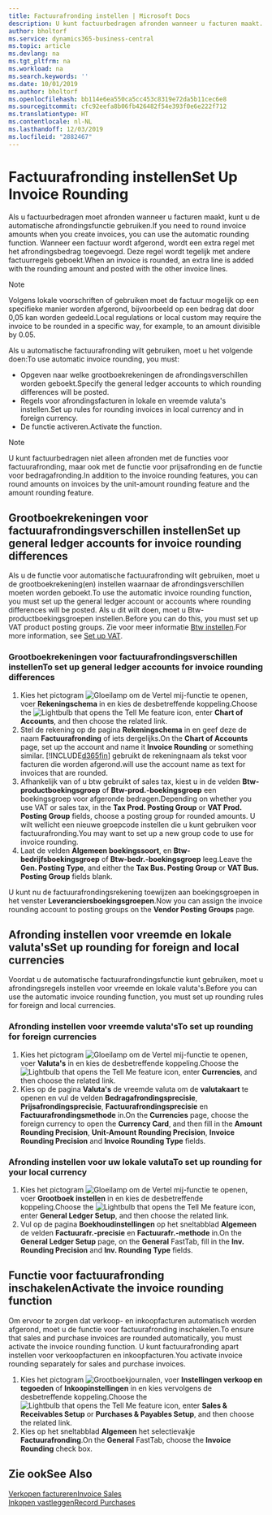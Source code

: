 ```yaml
---
title: Factuurafronding instellen | Microsoft Docs
description: U kunt factuurbedragen afronden wanneer u facturen maakt. Volgens lokale voorschriften of gebruiken moet de factuur mogelijk op een specifieke manier worden afgerond, bijvoorbeeld op een bedrag dat door 0,05 kan worden gedeeld.
author: bholtorf
ms.service: dynamics365-business-central
ms.topic: article
ms.devlang: na
ms.tgt_pltfrm: na
ms.workload: na
ms.search.keywords: ''
ms.date: 10/01/2019
ms.author: bholtorf
ms.openlocfilehash: bb114e6ea550ca5cc453c8319e72da5b11cec6e8
ms.sourcegitcommit: cfc92eefa8b06fb426482f54e393f0e6e222f712
ms.translationtype: HT
ms.contentlocale: nl-NL
ms.lasthandoff: 12/03/2019
ms.locfileid: "2882467"
---
```

# <a name="set-up-invoice-rounding"></a><span data-ttu-id="965fb-104">Factuurafronding instellen</span><span class="sxs-lookup"><span data-stu-id="965fb-104">Set Up Invoice Rounding</span></span>
<span data-ttu-id="965fb-105">Als u factuurbedragen moet afronden wanneer u facturen maakt, kunt u de automatische afrondingsfunctie gebruiken.</span><span class="sxs-lookup"><span data-stu-id="965fb-105">If you need to round invoice amounts when you create invoices, you can use the automatic rounding function.</span></span> <span data-ttu-id="965fb-106">Wanneer een factuur wordt afgerond, wordt een extra regel met het afrondingsbedrag toegevoegd. Deze regel wordt tegelijk met andere factuurregels geboekt.</span><span class="sxs-lookup"><span data-stu-id="965fb-106">When an invoice is rounded, an extra line is added with the rounding amount and posted with the other invoice lines.</span></span>

> [!NOTE]  
>  <span data-ttu-id="965fb-107">Volgens lokale voorschriften of gebruiken moet de factuur mogelijk op een specifieke manier worden afgerond, bijvoorbeeld op een bedrag dat door 0,05 kan worden gedeeld.</span><span class="sxs-lookup"><span data-stu-id="965fb-107">Local regulations or local custom may require the invoice to be rounded in a specific way, for example, to an amount divisible by 0.05.</span></span>  

<span data-ttu-id="965fb-108">Als u automatische factuurafronding wilt gebruiken, moet u het volgende doen:</span><span class="sxs-lookup"><span data-stu-id="965fb-108">To use automatic invoice rounding, you must:</span></span>  

* <span data-ttu-id="965fb-109">Opgeven naar welke grootboekrekeningen de afrondingsverschillen worden geboekt.</span><span class="sxs-lookup"><span data-stu-id="965fb-109">Specify the general ledger accounts to which rounding differences will be posted.</span></span>  
* <span data-ttu-id="965fb-110">Regels voor afrondingsfacturen in lokale en vreemde valuta's instellen.</span><span class="sxs-lookup"><span data-stu-id="965fb-110">Set up rules for rounding invoices in local currency and in foreign currency.</span></span>  
* <span data-ttu-id="965fb-111">De functie activeren.</span><span class="sxs-lookup"><span data-stu-id="965fb-111">Activate the function.</span></span>  

> [!NOTE]  
>  <span data-ttu-id="965fb-112">U kunt factuurbedragen niet alleen afronden met de functies voor factuurafronding, maar ook met de functie voor prijsafronding en de functie voor bedragafronding.</span><span class="sxs-lookup"><span data-stu-id="965fb-112">In addition to the invoice rounding features, you can round amounts on invoices by the unit-amount rounding feature and the amount rounding feature.</span></span>  

## <a name="set-up-general-ledger-accounts-for-invoice-rounding-differences"></a><span data-ttu-id="965fb-113">Grootboekrekeningen voor factuurafrondingsverschillen instellen</span><span class="sxs-lookup"><span data-stu-id="965fb-113">Set up general ledger accounts for invoice rounding differences</span></span>
<span data-ttu-id="965fb-114">Als u de functie voor automatische factuurafronding wilt gebruiken, moet u de grootboekrekening(en) instellen waarnaar de afrondingsverschillen moeten worden geboekt.</span><span class="sxs-lookup"><span data-stu-id="965fb-114">To use the automatic invoice rounding function, you must set up the general ledger account or accounts where rounding differences will be posted.</span></span> <span data-ttu-id="965fb-115">Als u dit wilt doen, moet u Btw-productboekingsgroepen instellen.</span><span class="sxs-lookup"><span data-stu-id="965fb-115">Before you can do this, you must set up VAT product posting groups.</span></span> <span data-ttu-id="965fb-116">Zie voor meer informatie [Btw instellen](finance-setup-vat.md).</span><span class="sxs-lookup"><span data-stu-id="965fb-116">For more information, see [Set up VAT](finance-setup-vat.md).</span></span>  

### <a name="to-set-up-general-ledger-accounts-for-invoice-rounding-differences"></a><span data-ttu-id="965fb-117">Grootboekrekeningen voor factuurafrondingsverschillen instellen</span><span class="sxs-lookup"><span data-stu-id="965fb-117">To set up general ledger accounts for invoice rounding differences</span></span>  
1. <span data-ttu-id="965fb-118">Kies het pictogram ![Gloeilamp om de Vertel mij-functie te openen](media/ui-search/search_small.png "Vertel me wat u wilt doen"), voer **Rekeningschema** in en kies de desbetreffende koppeling.</span><span class="sxs-lookup"><span data-stu-id="965fb-118">Choose the ![Lightbulb that opens the Tell Me feature](media/ui-search/search_small.png "Tell me what you want to do") icon, enter **Chart of Accounts**, and then choose the related link.</span></span>  
2. <span data-ttu-id="965fb-119">Stel de rekening op de pagina **Rekeningschema** in en geef deze de naam **Factuurafronding** of iets dergelijks.</span><span class="sxs-lookup"><span data-stu-id="965fb-119">On the **Chart of Accounts** page, set up the account and name it **Invoice Rounding** or something similar.</span></span> [!INCLUDE[d365fin](includes/d365fin_md.md)] <span data-ttu-id="965fb-120">gebruikt de rekeningnaam als tekst voor facturen die worden afgerond.</span><span class="sxs-lookup"><span data-stu-id="965fb-120">will use the account name as text for invoices that are rounded.</span></span>  
3. <span data-ttu-id="965fb-121">Afhankelijk van of u btw gebruikt of sales tax, kiest u in de velden **Btw-productboekingsgroep** of **Btw-prod.-boekingsgroep** een boekingsgroep voor afgeronde bedragen.</span><span class="sxs-lookup"><span data-stu-id="965fb-121">Depending on whether you use VAT or sales tax, in the **Tax Prod. Posting Group** or **VAT Prod. Posting Group** fields, choose a posting group for rounded amounts.</span></span> <span data-ttu-id="965fb-122">U wilt wellicht een nieuwe groepcode instellen die u kunt gebruiken voor factuurafronding.</span><span class="sxs-lookup"><span data-stu-id="965fb-122">You may want to set up a new group code to use for invoice rounding.</span></span>
4. <span data-ttu-id="965fb-123">Laat de velden **Algemeen boekingssoort**, en **Btw-bedrijfsboekingsgroep** of **Btw-bedr.-boekingsgroep** leeg.</span><span class="sxs-lookup"><span data-stu-id="965fb-123">Leave the **Gen. Posting Type**, and either the **Tax Bus. Posting Group** or **VAT Bus. Posting Group** fields blank.</span></span> <!-- Why do we say to leave these blank, when there are a lot of other fields we also leave blank but don't mention? -->  

<span data-ttu-id="965fb-124">U kunt nu de factuurafrondingsrekening toewijzen aan boekingsgroepen in het venster **Leveranciersboekingsgroepen**.</span><span class="sxs-lookup"><span data-stu-id="965fb-124">Now you can assign the invoice rounding account to posting groups on the **Vendor Posting Groups** page.</span></span>  <!-- Why only the vendor posting groups? -->

## <a name="set-up-rounding-for-foreign-and-local-currencies"></a><span data-ttu-id="965fb-125">Afronding instellen voor vreemde en lokale valuta's</span><span class="sxs-lookup"><span data-stu-id="965fb-125">Set up rounding for foreign and local currencies</span></span>
<span data-ttu-id="965fb-126">Voordat u de automatische factuurafrondingsfunctie kunt gebruiken, moet u afrondingsregels instellen voor vreemde en lokale valuta's.</span><span class="sxs-lookup"><span data-stu-id="965fb-126">Before you can use the automatic invoice rounding function, you must set up rounding rules for foreign and local currencies.</span></span>

### <a name="to-set-up-rounding-for-foreign-currencies"></a><span data-ttu-id="965fb-127">Afronding instellen voor vreemde valuta's</span><span class="sxs-lookup"><span data-stu-id="965fb-127">To set up rounding for foreign currencies</span></span>  
1. <span data-ttu-id="965fb-128">Kies het pictogram ![Gloeilamp om de Vertel mij-functie te openen](media/ui-search/search_small.png "Vertel me wat u wilt doen"), voer **Valuta's** in en kies de desbetreffende koppeling.</span><span class="sxs-lookup"><span data-stu-id="965fb-128">Choose the ![Lightbulb that opens the Tell Me feature](media/ui-search/search_small.png "Tell me what you want to do") icon, enter **Currencies**, and then choose the related link.</span></span>  
2. <span data-ttu-id="965fb-129">Kies op de pagina **Valuta's** de vreemde valuta om de **valutakaart** te openen en vul de velden **Bedragafrondingsprecisie**, **Prijsafrondingsprecisie**, **Factuurafrondingsprecisie** en **Factuurafrondingsmethode** in.</span><span class="sxs-lookup"><span data-stu-id="965fb-129">On the **Currencies** page, choose the foreign currency to open the **Currency Card**, and then fill in the **Amount Rounding Precision**, **Unit-Amount Rounding Precision**, **Invoice Rounding Precision** and **Invoice Rounding Type** fields.</span></span>

### <a name="to-set-up-rounding-for-your-local-currency"></a><span data-ttu-id="965fb-130">Afronding instellen voor uw lokale valuta</span><span class="sxs-lookup"><span data-stu-id="965fb-130">To set up rounding for your local currency</span></span>
1. <span data-ttu-id="965fb-131">Kies het pictogram ![Gloeilamp om de Vertel mij-functie te openen](media/ui-search/search_small.png "Vertel me wat u wilt doen"), voer **Grootboek instellen** in en kies de desbetreffende koppeling.</span><span class="sxs-lookup"><span data-stu-id="965fb-131">Choose the ![Lightbulb that opens the Tell Me feature](media/ui-search/search_small.png "Tell me what you want to do") icon, enter **General Ledger Setup**, and then choose the related link.</span></span>  
2. <span data-ttu-id="965fb-132">Vul op de pagina **Boekhoudinstellingen** op het sneltabblad **Algemeen** de velden **Factuurafr.-precisie** en **Factuurafr.-methode** in.</span><span class="sxs-lookup"><span data-stu-id="965fb-132">On the **General Ledger Setup** page, on the **General** FastTab, fill in the **Inv. Rounding Precision** and **Inv. Rounding Type** fields.</span></span>  

## <a name="activate-the-invoice-rounding-function"></a><span data-ttu-id="965fb-133">Functie voor factuurafronding inschakelen</span><span class="sxs-lookup"><span data-stu-id="965fb-133">Activate the invoice rounding function</span></span>  
<span data-ttu-id="965fb-134">Om ervoor te zorgen dat verkoop- en inkoopfacturen automatisch worden afgerond, moet u de functie voor factuurafronding inschakelen.</span><span class="sxs-lookup"><span data-stu-id="965fb-134">To ensure that sales and purchase invoices are rounded automatically, you must activate the invoice rounding function.</span></span> <span data-ttu-id="965fb-135">U kunt factuurafronding apart instellen voor verkoopfacturen en inkoopfacturen.</span><span class="sxs-lookup"><span data-stu-id="965fb-135">You activate invoice rounding separately for sales and purchase invoices.</span></span>

1. <span data-ttu-id="965fb-136">Kies het pictogram ![Grootboekjournalen](media/ui-search/search_small.png "Vertel me wat u wilt doen"), voer **Instellingen verkoop en tegoeden** of **Inkoopinstellingen** in en kies vervolgens de desbetreffende koppeling.</span><span class="sxs-lookup"><span data-stu-id="965fb-136">Choose the ![Lightbulb that opens the Tell Me feature](media/ui-search/search_small.png "Tell me what you want to do") icon, enter **Sales & Receivables Setup** or **Purchases & Payables Setup**, and then choose the related link.</span></span>  
2. <span data-ttu-id="965fb-137">Kies op het sneltabblad **Algemeen** het selectievakje **Factuurafronding**.</span><span class="sxs-lookup"><span data-stu-id="965fb-137">On the **General** FastTab, choose the **Invoice Rounding** check box.</span></span>  

## <a name="see-also"></a><span data-ttu-id="965fb-138">Zie ook</span><span class="sxs-lookup"><span data-stu-id="965fb-138">See Also</span></span>  
[<span data-ttu-id="965fb-139">Verkopen factureren</span><span class="sxs-lookup"><span data-stu-id="965fb-139">Invoice Sales</span></span>](sales-how-invoice-sales.md)  
[<span data-ttu-id="965fb-140">Inkopen vastleggen</span><span class="sxs-lookup"><span data-stu-id="965fb-140">Record Purchases</span></span>](purchasing-how-record-purchases.md)
